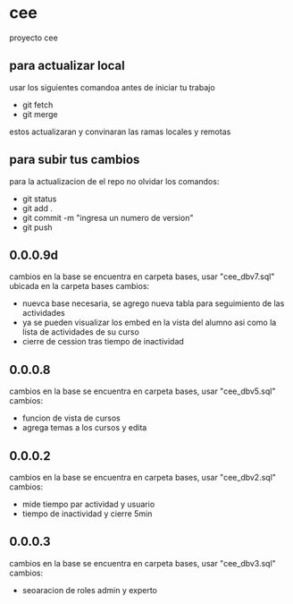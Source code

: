 # cee
proyecto cee


## para actualizar local
usar los siguientes comandoa antes de iniciar tu trabajo
- git fetch
- git merge
  
estos actualizaran y convinaran las ramas locales y remotas


## para subir tus cambios
para la actualizacion de el repo no olvidar los comandos: 
- git status  
- git add .  
- git commit -m "ingresa un numero de version"
- git push

## 0.0.0.9d
cambios en la base 
    se encuentra en carpeta bases, usar "cee_dbv7.sql"
    ubicada en la carpeta bases
cambios:
- nuevca base necesaria, se agrego nueva tabla para seguimiento de las actividades
- ya se pueden visualizar los embed en la vista del alumno asi como la lista de actividades de su curso
- cierre de cession tras tiempo de inactividad

## 0.0.0.8
cambios en la base 
    se encuentra en carpeta bases, usar "cee_dbv5.sql"
cambios:
- funcion de vista de cursos
- agrega temas a los cursos y edita 

## 0.0.0.2
cambios en la base 
    se encuentra en carpeta bases, usar "cee_dbv2.sql"
cambios:
- mide tiempo par actividad y usuario
- tiempo de inactividad y cierre 5min

## 0.0.0.3
cambios en la base 
    se encuentra en carpeta bases, usar "cee_dbv3.sql"
cambios:
- seoaracion de roles admin y experto
